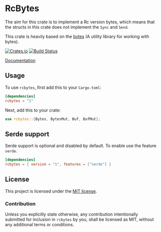 # RcBytes

The aim for this crate is to implement a Rc version bytes, which means that the structs in this crate does not implement the `Sync` and `Send`.

This crate is heavily based on the [bytes](https://github.com/tokio-rs/bytes) (A utility library for working with bytes).

[![Crates.io][crates-badge]][crates-url]
[![Build Status][ci-badge]][ci-url]

[crates-badge]: https://img.shields.io/crates/v/bytes.svg
[crates-url]: https://crates.io/crates/bytes
[ci-badge]: https://github.com/tokio-rs/bytes/workflows/CI/badge.svg
[ci-url]: https://github.com/tokio-rs/bytes/actions

[Documentation](https://docs.rs/bytes)

## Usage

To use `rcbytes`, first add this to your `Cargo.toml`:

```toml
[dependencies]
rcbytes = "1"
```

Next, add this to your crate:

```rust
use rcbytes::{Bytes, BytesMut, Buf, BufMut};
```

## Serde support

Serde support is optional and disabled by default. To enable use the feature `serde`.

```toml
[dependencies]
rcbytes = { version = "1", features = ["serde"] }
```

## License

This project is licensed under the [MIT license](LICENSE).

### Contribution

Unless you explicitly state otherwise, any contribution intentionally submitted
for inclusion in `rcbytes` by you, shall be licensed as MIT, without any additional
terms or conditions.
